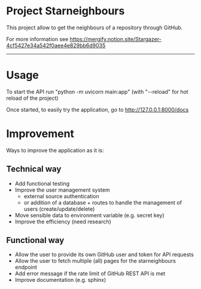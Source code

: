 # Project Starneighbours

This project allow to get the neighbours of a repository through GitHub.

For more information see https://mergify.notion.site/Stargazer-4cf5427e34a542f0aee4e829bb6d9035

----

# Usage

To start the API run "python -m uvicorn main:app"
(with "--reload" for hot reload of the project)

Once started, to easily try the application, go to http://127.0.0.1:8000/docs

# Improvement

Ways to improve the application as it is:

## Technical way

- Add functional testing
- Improve the user management system
    - external source authentication
    - or addition of a database + routes to handle the management of users (create/update/delete)
- Move sensible data to environment variable (e.g. secret key)
- Improve the efficiency (need research)

## Functional way

- Allow the user to provide its own GitHub user and token for API requests
- Allow the user to fetch multiple (all) pages for the starneighbours endpoint
- Add error message if the rate limit of GitHub REST API is met
- Improve documentation (e.g. sphinx)